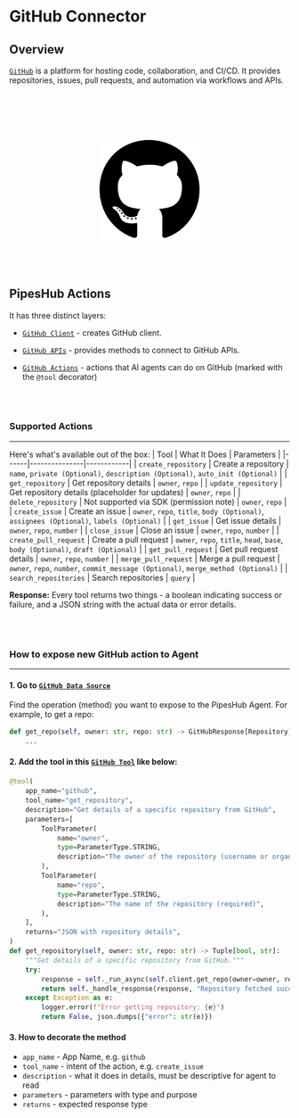 # GitHub Connector
## Overview
[`GitHub`](https://github.com/) is a platform for hosting code, collaboration, and CI/CD. It provides repositories, issues, pull requests, and automation via workflows and APIs.

<br></br>
<br></br>
<div align="center">
  <img src="https://raw.githubusercontent.com/pipeshub-ai/documentation/refs/heads/main/logo/github.png" alt="GitHub Logo" width="180"/>
</div>


<br></br>
## PipesHub Actions 

It has three distinct layers:
- [`GitHub Client`](https://github.com/pipeshub-ai/pipeshub-ai/blob/main/backend/python/app/sources/client/github/github.py) - creates GitHub client.
<!--([`Local`](/backend/python/app/sources/client/github/github.py))-->

- [`GitHub APIs`](https://github.com/pipeshub-ai/pipeshub-ai/blob/main/backend/python/app/sources/external/github/github_.py) - provides methods to connect to GitHub APIs.
<!--([`Local`](/backend/python/app/sources/external/github/github_.py))-->

- [`GitHub Actions`](https://github.com/pipeshub-ai/pipeshub-ai/blob/main/backend/python/app/agents/actions/github/github.py) - actions that AI agents can do on GitHub (marked with the `@tool` decorator)
<!--([`Local`](/backend/python/app/agents/actions/github/github.py))-->

<br></br>
### Supported Actions
-----
Here's what's available out of the box:
| Tool | What It Does | Parameters |
|------|---------------|------------|
| `create_repository` | Create a repository | `name`, `private (Optional)`, `description (Optional)`, `auto_init (Optional)` |
| `get_repository` | Get repository details | `owner`, `repo` |
| `update_repository` | Get repository details (placeholder for updates) | `owner`, `repo` |
| `delete_repository` | Not supported via SDK (permission note) | `owner`, `repo` |
| `create_issue` | Create an issue | `owner`, `repo`, `title`, `body (Optional)`, `assignees (Optional)`, `labels (Optional)` |
| `get_issue` | Get issue details | `owner`, `repo`, `number` |
| `close_issue` | Close an issue | `owner`, `repo`, `number` |
| `create_pull_request` | Create a pull request | `owner`, `repo`, `title`, `head`, `base`, `body (Optional)`, `draft (Optional)` |
| `get_pull_request` | Get pull request details | `owner`, `repo`, `number` |
| `merge_pull_request` | Merge a pull request | `owner`, `repo`, `number`, `commit_message (Optional)`, `merge_method (Optional)` |
| `search_repositories` | Search repositories | `query` |

**Response:** Every tool returns two things - a boolean indicating success or failure, and a JSON string with the actual data or error details.

<br></br>
### How to expose new GitHub action to Agent
-----
#### 1. Go to [`GitHub Data Source`](https://github.com/pipeshub-ai/pipeshub-ai/blob/main/backend/python/app/sources/external/github/github_.py)
Find the operation (method) you want to expose to the PipesHub Agent. For example, to get a repo:
```python
def get_repo(self, owner: str, repo: str) -> GitHubResponse[Repository]:
    ...
```

#### 2. Add the tool in this [`GitHub Tool`](https://github.com/pipeshub-ai/pipeshub-ai/blob/main/backend/python/app/agents/actions/github/github.py) like below:
```python
@tool(
    app_name="github",
    tool_name="get_repository",
    description="Get details of a specific repository from GitHub",
    parameters=[
        ToolParameter(
            name="owner",
            type=ParameterType.STRING,
            description="The owner of the repository (username or organization) (required)",
        ),
        ToolParameter(
            name="repo",
            type=ParameterType.STRING,
            description="The name of the repository (required)",
        ),
    ],
    returns="JSON with repository details",
)
def get_repository(self, owner: str, repo: str) -> Tuple[bool, str]:
    """Get details of a specific repository from GitHub."""
    try:
        response = self._run_async(self.client.get_repo(owner=owner, repo=repo))
        return self._handle_response(response, "Repository fetched successfully")
    except Exception as e:
        logger.error(f"Error getting repository: {e}")
        return False, json.dumps({"error": str(e)})
```

#### 3. How to decorate the method
- `app_name` - App Name, e.g. `github`
- `tool_name` - intent of the action, e.g. `create_issue`
- `description` - what it does in details, must be descriptive for agent to read
- `parameters` - parameters with type and purpose
- `returns` - expected response type



